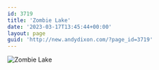```yaml
---
id: 3719
title: 'Zombie Lake'
date: '2023-03-17T13:45:44+00:00'
layout: page
guid: 'http://new.andydixon.com/?page_id=3719'
---
```


![Zombie Lake](https://i0.wp.com/assets.g8x2.ldn.idrivee2-23.com/posters/Zombie%20Lake%2001.jpg?w=1200&ssl=1 "Zombie Lake")